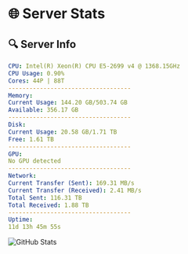 # 🌐 Server Stats
## 🔍 Server Info
```yaml
CPU: Intel(R) Xeon(R) CPU E5-2699 v4 @ 1368.15GHz
CPU Usage: 0.90%
Cores: 44P | 88T
-----------------------------------
Memory:
Current Usage: 144.20 GB/503.74 GB
Available: 356.17 GB
-----------------------------------
Disk:
Current Usage: 20.58 GB/1.71 TB
Free: 1.61 TB
-----------------------------------
GPU:
No GPU detected
-----------------------------------
Network:
Current Transfer (Sent): 169.31 MB/s
Current Transfer (Received): 2.41 MB/s
Total Sent: 116.31 TB
Total Received: 1.88 TB
-----------------------------------
Uptime:
11d 13h 45m 55s
```
![GitHub Stats](https://img.shields.io/badge/Updated-2025-02-19_12:29:13-blue)